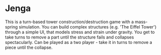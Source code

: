 # Jenga
This is a turn-based tower construction/destruction game with a mass-spring simulation. You can build complex structures (e.g. 'The Eiffel Tower') 
through a simple UI, that models stress and strain under gravity. You get to take turns to remove a part until the structure fails and collapses spectacularly. Can be played
as a two player - take it in turns to remove a piece until the collapse.
